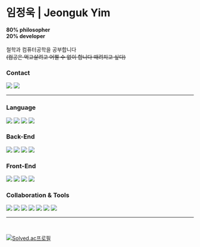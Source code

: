 # 임정욱 | Jeonguk Yim

<strong>80% philosopher</strong> <br>
<strong>20% developer</strong>
<br>
<br>
철학과 컴퓨터공학을 공부합니다
<br>
~~(컴공은 먹고살려고 어쩔 수 없이 합니다 때려치고 싶다)~~



<h3>Contact</h3>

<div>

<a href="https://www.linkedin.com/in/jeonguk-yim/"><img  src="https://img.shields.io/badge/LinkedIn-0A66C2?style=flat-square&logo=LinkedIn&logoColor=white"/></a>
<a href="mailto:yju0808@naver.com"><img  src="https://img.shields.io/badge/Email-EA4335?style=flat-square&logo=Gmail&logoColor=white"/></a>

</div>

<hr/>


<h3>Language</h3>

<div>

<img src="https://img.shields.io/badge/JAVA-007396?style=flat-square&logo=java&logoColor=white">
<img src="https://img.shields.io/badge/Python-3776AB?style=flat-square&logo=Python&logoColor=white"/>
<img src="https://img.shields.io/badge/C-A8B9CC?style=flat-square&logo=C&logoColor=white"/>
<img  src="https://img.shields.io/badge/JavaScript-F7DF1E?style=flat-square&logo=JavaScript&logoColor=black"/>

</div>



<h3>Back-End</h3>

<div>

<img src="https://img.shields.io/badge/Spring Boot-6DB33F?style=flat-square&logo=Spring Boot&logoColor=white"/>
<img  src="https://img.shields.io/badge/MySQL-4479A1?style=flat-square&logo=MySQL&logoColor=white"/>
<img  src="https://img.shields.io/badge/NGINX-009639?style=flat-square&logo=NGINX&logoColor=white"/>
<img  src="https://img.shields.io/badge/Amazon AWS-232F3E?style=flat-square&logo=Amazon AWS&logoColor=white"/>

</div>



<h3>Front-End</h3>

<div>

<img  src="https://img.shields.io/badge/HTML5-E34F26?style=flat-square&logo=HTML5&logoColor=white"/>
<img  src="https://img.shields.io/badge/CSS3-1572B6?style=flat-square&logo=CSS3&logoColor=white"/>
<img  src="https://img.shields.io/badge/JavaScript-F7DF1E?style=flat-square&logo=JavaScript&logoColor=black"/>
<img  src="https://img.shields.io/badge/React.js-61DAFB?style=flat-square&logo=React&logoColor=black"/>

</div>



<h3>Collaboration & Tools</h3>

<div>

<img  src="https://img.shields.io/badge/Slack-4A154B?style=flat-square&logo=Slack&logoColor=white"/>
<img  src="https://img.shields.io/badge/Notion-000000?style=flat-square&logo=Notion&logoColor=white"/>
<img  src="https://img.shields.io/badge/Visual Studio-5C2D91?style=flat-square&logo=Visual Studio&logoColor=white"/>
<img  src="https://img.shields.io/badge/VS Code-007ACC?style=flat-square&logo=Visual Studio Code&logoColor=white"/>
<img  src="https://img.shields.io/badge/IntelliJ IDEA-000000?style=flat-square&logo=IntelliJ IDEA&logoColor=white"/>
<img  src="https://img.shields.io/badge/DataGrip-000000?style=flat-square&logo=DataGrip&logoColor=white"/>
<img  src="https://img.shields.io/badge/GitHub-181717?style=flat-square&logo=GitHub&logoColor=white"/>

</div>
<hr/>

<br>



[![Solved.ac프로필](http://mazassumnida.wtf/api/v2/generate_badge?boj=yju0808)](https://solved.ac/yju0808)